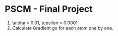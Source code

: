 # PSCM - Final Project

1. \alpha = 0.01, \epsilon = 0.0001
2. Calculate Gradient go for each atom one by one. 
